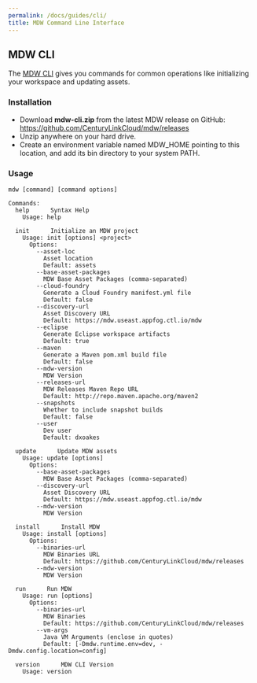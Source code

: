 ```yaml
---
permalink: /docs/guides/cli/
title: MDW Command Line Interface
---
```

## MDW CLI
  The [MDW CLI](../cli) gives you commands for common operations like initializing your workspace and updating assets. 

### Installation
   - Download **mdw-cli.zip** from the latest MDW release on GitHub:   
     https://github.com/CenturyLinkCloud/mdw/releases
   - Unzip anywhere on your hard drive.
   - Create an environment variable named MDW_HOME pointing to this location, and add its bin directory to your system PATH. 
   
### Usage
  `mdw [command] [command options]`
  ```
  Commands:
    help      Syntax Help
      Usage: help

    init      Initialize an MDW project
      Usage: init [options] <project>
        Options:
          --asset-loc
            Asset location
            Default: assets
          --base-asset-packages
            MDW Base Asset Packages (comma-separated)
          --cloud-foundry
            Generate a Cloud Foundry manifest.yml file
            Default: false
          --discovery-url
            Asset Discovery URL
            Default: https://mdw.useast.appfog.ctl.io/mdw
          --eclipse
            Generate Eclipse workspace artifacts
            Default: true
          --maven
            Generate a Maven pom.xml build file
            Default: false
          --mdw-version
            MDW Version
          --releases-url
            MDW Releases Maven Repo URL
            Default: http://repo.maven.apache.org/maven2
          --snapshots
            Whether to include snapshot builds
            Default: false
          --user
            Dev user
            Default: dxoakes

    update      Update MDW assets
      Usage: update [options]
        Options:
          --base-asset-packages
            MDW Base Asset Packages (comma-separated)
          --discovery-url
            Asset Discovery URL
            Default: https://mdw.useast.appfog.ctl.io/mdw
          --mdw-version
            MDW Version

    install      Install MDW
      Usage: install [options]
        Options:
          --binaries-url
            MDW Binaries URL
            Default: https://github.com/CenturyLinkCloud/mdw/releases
          --mdw-version
            MDW Version

    run      Run MDW
      Usage: run [options]
        Options:
          --binaries-url
            MDW Binaries
            Default: https://github.com/CenturyLinkCloud/mdw/releases
          --vm-args
            Java VM Arguments (enclose in quotes)
            Default: [-Dmdw.runtime.env=dev, -Dmdw.config.location=config]

    version      MDW CLI Version
      Usage: version

  ```      